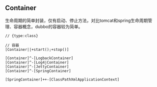 
## Container

生命周期的简单封装，仅有启动、停止方法，对比tomcat和spring生命周期管理、容器概念，dubbo的容器较为简单。

```yuml
// {type:class}

// 容器
[Container||+start();+stop()]

[Container]^-[LogbackContainer]
[Container]^-[Log4jContainer]
[Container]^-[JettyContainer]
[Container]^-[SpringContainer]

[SpringContainer]++-[ClassPathXmlApplicationContext]

```